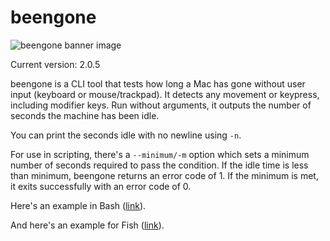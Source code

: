 # beengone


![beengone banner image](https://cdn3.brettterpstra.com/uploads/2024/12/beengone-header-rb.webp)


Current version: 2.0.5

beengone is a CLI tool that tests how long a Mac has gone
without user input (keyboard or mouse/trackpad). It detects
any movement or keypress, including modifier keys. Run
without arguments, it outputs the number of seconds the
machine has been idle.

You can print the seconds idle with no newline using `-n`.

For use in scripting, there's a `--minimum/-m` option which
sets a minimum number of seconds required to pass the
condition. If the idle time is less than minimum, beengone
returns an error code of 1. If the minimum is met, it exits
successfully with an error code of 0.

Here's an example in Bash ([link](https://gist.github.com/ttscoff/57c9c73ac665f2074f649ff1fa205330)).



And here's an example for Fish ([link](https://gist.github.com/ttscoff/8079c8776e8f5e1f32610ba5c4992a6c)).



